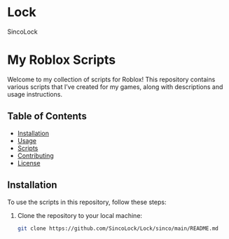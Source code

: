 # Lock
SincoLock
# My Roblox Scripts

Welcome to my collection of scripts for Roblox! This repository contains various scripts that I’ve created for my games, along with descriptions and usage instructions.

## Table of Contents

- [Installation](#installation)
- [Usage](#usage)
- [Scripts](#scripts)
- [Contributing](#contributing)
- [License](#license)

## Installation

To use the scripts in this repository, follow these steps:

1. Clone the repository to your local machine:
   ```bash
   git clone https://github.com/SincoLock/Lock/sinco/main/README.md
